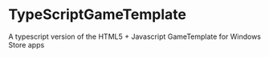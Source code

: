 TypeScriptGameTemplate
======================

A typescript version of the HTML5 + Javascript GameTemplate for Windows Store apps